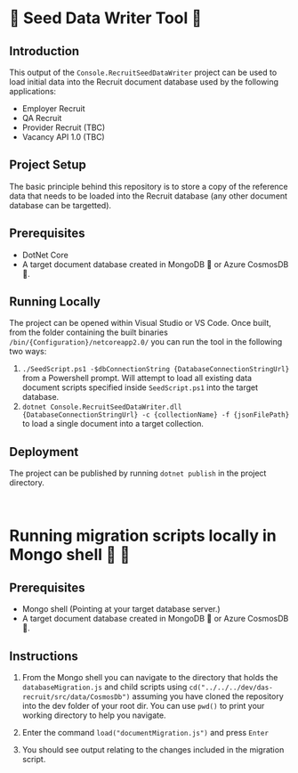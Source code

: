 # :leaves: Seed Data Writer Tool :rocket: #

## Introduction ##

This output of the `Console.RecruitSeedDataWriter` project can be used to load initial data into the Recruit document database used by the following applications:
- Employer Recruit
- QA Recruit
- Provider Recruit (TBC)
- Vacancy API 1.0 (TBC)

## Project Setup ##

The basic principle behind this repository is to store a copy of the reference data that needs to be loaded into the Recruit database (any other document database can be targetted).

## Prerequisites ##

- DotNet Core
- A target document database created in MongoDB :leaves: or Azure CosmosDB :rocket:.

## Running Locally ##

The project can be opened within Visual Studio or VS Code. Once built, from the folder containing the built binaries `/bin/{Configuration}/netcoreapp2.0/` you can run the tool in the following two ways:
1. `./SeedScript.ps1 -$dbConnectionString {DatabaseConnectionStringUrl}` from a Powershell prompt. Will attempt to load all existing data document scripts specified inside `SeedScript.ps1` into the target database.
2. `dotnet Console.RecruitSeedDataWriter.dll {DatabaseConnectionStringUrl} -c {collectionName} -f {jsonFilePath}` to load a single document into a target collection.

## Deployment ##

The project can be published by running `dotnet publish` in the project directory.

&nbsp;

# Running migration scripts locally in Mongo shell :leaves: :shell:

## Prerequisites ##

- Mongo shell (Pointing at your target database server.)
- A target document database created in MongoDB :leaves: or Azure CosmosDB :rocket:.


## Instructions ##

1. From the Mongo shell you can navigate to the directory that holds the `databaseMigration.js` and child scripts using `cd("../../../dev/das-recruit/src/data/CosmosDb")` assuming you have cloned the repository into the dev folder of your root dir. You can use `pwd()` to print your working directory to help you navigate.

2. Enter the command `load("documentMigration.js")` and press `Enter`
3. You should see output relating to the changes included in the migration script.
